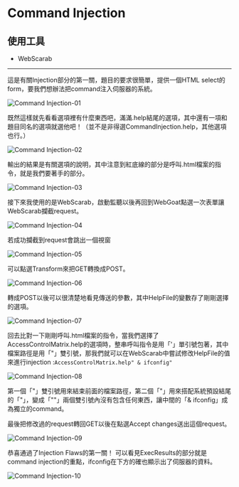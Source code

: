 Command Injection
====
使用工具
----
*    WebScarab

* * *

這是有關Injection部分的第一關，題目的要求很簡單，提供一個HTML select的form，要我們想辦法把command注入伺服器的系統。

![Command Injection-01](../_Screenshot/Injection_Flaws/Command_Ijection/Command_Ijection-01.png)

既然這樣就先看看選項裡有什麼東西吧，滿滿.help結尾的選項，其中還有一項和題目同名的選項就選他吧！（並不是非得選CommandInjection.help，其他選項也行。）

![Command Injection-02](../_Screenshot/Injection_Flaws/Command_Ijection/Command_Ijection-02.png)

輸出的結果是有關選項的說明，其中注意到紅底線的部分是呼叫.html檔案的指令，就是我們要著手的部分。

![Command Injection-03](../_Screenshot/Injection_Flaws/Command_Ijection/Command_Ijection-03.png)

接下來我使用的是WebScarab，啟動監聽以後再回到WebGoat點選一次表單讓WebScarab攔截request。

![Command Injection-04](../_Screenshot/Injection_Flaws/Command_Ijection/Command_Ijection-04.png)

若成功攔截到request會跳出一個視窗

![Command Injection-05](../_Screenshot/Injection_Flaws/Command_Ijection/Command_Ijection-05.png)

可以點選Transform來把GET轉換成POST。

![Command Injection-06](../_Screenshot/Injection_Flaws/Command_Ijection/Command_Ijection-06.png)

轉成POST以後可以很清楚地看見傳送的參數，其中HelpFile的變數存了剛剛選擇的選項。

![Command Injection-07](../_Screenshot/Injection_Flaws/Command_Ijection/Command_Ijection-07.png)

回去比對一下剛剛呼叫.html檔案的指令，當我們選擇了AccessControlMatrix.help的選項時，整串呼叫指令是用「'」單引號包著，其中檔案路徑是用「"」雙引號，那我們就可以在WebScarab中嘗試修改HelpFile的值來進行injection :`AccessControlMatrix.help" & ifconfig"`

![Command Injection-08](../_Screenshot/Injection_Flaws/Command_Ijection/Command_Ijection-08.png)

第一個「"」雙引號用來結束前面的檔案路徑，第二個「"」用來搭配系統預設結尾的「"」，變成「""」兩個雙引號內沒有包含任何東西，讓中間的「& ifconfig」成為獨立的command。

最後把修改過的request轉回GET以後在點選Accept changes送出這個request。

![Command Injection-09](../_Screenshot/Injection_Flaws/Command_Ijection/Command_Ijection-09.png)

恭喜通過了Injection Flaws的第一關！
可以看見ExecResults的部分就是command injection的重點，ifconfig在下方的確也顯示出了伺服器的資料。

![Command Injection-10](../_Screenshot/Injection_Flaws/Command_Ijection/Command_Ijection-10.png)
